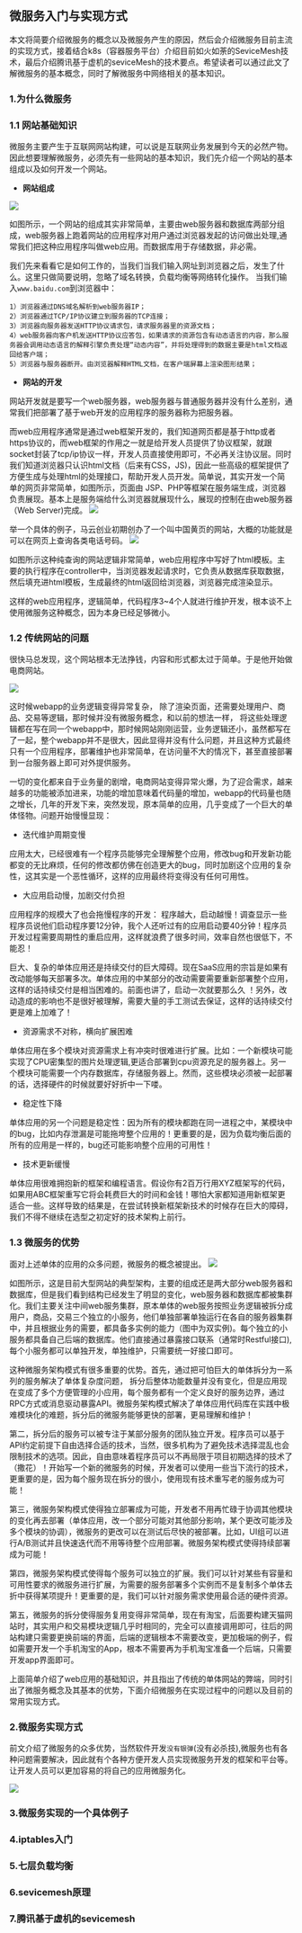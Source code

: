 ## 微服务入门与实现方式
本文将简要介绍微服务的概念以及微服务产生的原因，然后会介绍微服务目前主流的实现方式，接着结合k8s（容器服务平台）介绍目前如火如荼的SeviceMesh技术，最后介绍腾讯基于虚机的seviceMesh的技术要点。希望读者可以通过此文了解微服务的基本概念，同时了解微服务中网络相关的基本知识。
### 1.为什么微服务

### 1.1 网站基础知识

微服务主要产生于互联网网站构建，可以说是互联网业务发展到今天的必然产物。因此想要理解微服务，必须先有一些网站的基本知识，我们先介绍一个网站的基本组成以及如何开发一个网站。

+ **网站组成**

![](assets/markdown-img-paste-20190201165617689.png)

如图所示，一个网站的组成其实非常简单，主要由web服务器和数据库两部分组成，web服务器上跑着网站的应用程序对用户通过浏览器发起的访问做出处理,通常我们把这种应用程序叫做web应用。而数据库用于存储数据，非必需。


我们先来看看它是如何工作的，当我们当我们输入网址到浏览器之后，发生了什么。这里只做简要说明，忽略了域名转换，负载均衡等网络转化操作。
当我们输入`www.baidu.com`到浏览器中：
```
1）浏览器通过DNS域名解析到web服务器IP；
2）浏览器通过TCP/IP协议建立到服务器的TCP连接；
3）浏览器向服务器发送HTTP协议请求包，请求服务器里的资源文档；
4）web服务器向客户机发送HTTP协议应答包，如果请求的资源包含有动态语言的内容，那么服务器会调用动态语言的解释引擎负责处理“动态内容”，并将处理得到的数据主要是html文档返回给客户端；
5）浏览器与服务器断开。由浏览器解释HTML文档，在客户端屏幕上渲染图形结果；
```
+ **网站的开发**

网站开发就是要写一个web服务器，web服务器与普通服务器并没有什么差别，通常我们把部署了基于web开发的应用程序的服务器称为把服务器。

而web应用程序通常是通过web框架开发的，我们知道网页都是基于http或者https协议的，而web框架的作用之一就是给开发人员提供了协议框架，就跟socket封装了tcp/ip协议一样，开发人员直接使用即可，不必再关注协议层。同时我们知道浏览器只认识html文档（后来有CSS，JS)，因此一些高级的框架提供了方便生成与处理html的处理接口，帮助开发人员开发。简单说，其实开发一个简单的网页非常简单，如图所示，页面由 JSP、PHP等框架在服务端生成，浏览器负责展现。基本上是服务端给什么浏览器就展现什么，展现的控制在由web服务器（Web Server)完成。
![](assets/markdown-img-paste-20190201172242878.png)

举一个具体的例子，马云创业初期创办了一个叫中国黄页的网站，大概的功能就是可以在网页上查询各类电话号码。
![](assets/markdown-img-paste-20190202145547164.png)

如图所示这种纯查询的网站逻辑非常简单，web应用程序中写好了html模板。主要的执行程序在controller中，当浏览器发起请求时，它负责从数据库获取数据，然后填充进html模板，生成最终的html返回给浏览器，浏览器完成渲染显示。

这样的web应用程序，逻辑简单，代码程序3~4个人就进行维护开发，根本谈不上使用微服务这种概念，因为本身已经足够微小。

### 1.2 传统网站的问题
很快马总发现，这个网站根本无法挣钱，内容和形式都太过于简单。于是他开始做电商网站。

![](assets/markdown-img-paste-20190202153209761.png)

这时候webapp的业务逻辑变得异常复杂， 除了渲染页面，还需要处理用户、商品、交易等逻辑，那时候并没有微服务概念，和以前的想法一样， 将这些处理逻辑都在写在同一个webapp中，那时候网站刚刚运营，业务逻辑还小，虽然都写在了一起，整个webapp并不是很大，因此显得并没有什么问题，并且这种方式最终只有一个应用程序，部署维护也非常简单，在访问量不大的情况下，甚至直接部署到一台服务器上即可对外提供服务。

一切的变化都来自于业务量的剧增，电商网站变得异常火爆，为了迎合需求，越来越多的功能被添加进来，功能的增加意味着代码量的增加，webapp的代码量也随之增长，几年的开发下来，突然发现，原本简单的应用，几乎变成了一个巨大的单体怪物。问题开始慢慢显现：

+ 迭代维护周期变慢

应用太大，已经很难有一个程序员能够完全理解整个应用，修改bug和开发新功能都变的无比麻烦，任何的修改都仿佛在创造更大的bug，同时加剧这个应用的复杂性，这其实是一个恶性循环，这样的应用最终将变得没有任何可用性。

+ 大应用启动慢，加剧交付负担

应用程序的规模大了也会拖慢程序的开发： 程序越大，启动越慢！调查显示一些程序员说他们启动程序要12分钟，我个人还听过有的应用启动要40分钟！程序员开发过程需要周期性的重启应用，这样就浪费了很多时间，效率自然也很低下，不能忍！

巨大、复杂的单体应用还是持续交付的巨大障碍。现在SaaS应用的宗旨是如果有改动能够每天部署多次。单体应用的中某部分的改动需要需要重新部署整个应用，这样的话持续交付是相当困难的。前面也讲了，启动一次就要那么久 ！另外，改动造成的影响也不是很好被理解，需要大量的手工测试去保证，这样的话持续交付更是难上加难了！

+ 资源需求不对称，横向扩展困难

单体应用在多个模块对资源需求上有冲突时很难进行扩展。比如：一个新模块可能实现了CPU密集型的图片处理逻辑,更适合部署到cpu资源充足的服务器上。另一个模块可能需要一个内存数据库，存储服务器上。然而，这些模块必须被一起部署的话，选择硬件的时候就要好好折中一下喽。

+ 稳定性下降

单体应用的另一个问题是稳定性：因为所有的模块都跑在同一进程之中，某模块中的bug，比如内存泄漏是可能拖垮整个应用的！更重要的是，因为负载均衡后面的所有的应用是一样的，bug还可能影响整个应用的可用性！

+ 技术更新缓慢

单体应用很难拥抱新的框架和编程语言。假设你有2百万行用XYZ框架写的代码，如果用ABC框架重写它将会耗费巨大的时间和金钱！哪怕大家都知道用新框架更适合一些。这样导致的结果是，在尝试转换新框架新技术的时候存在巨大的障碍，我们不得不继续在选型之初定好的技术架构上前行。

### 1.3 微服务的优势

面对上述单体的应用的众多问题，微服务的概念被提出。
![](assets/markdown-img-paste-20190216143323954.png)

如图所示，这是目前大型网站的典型架构，主要的组成还是两大部分web服务器和数据库，但是我们看到结构已经发生了明显的变化，web服务器和数据库都被集群化。我们主要关注中间web服务集群，原本单体的web服务按照业务逻辑被拆分成用户，商品，交易三个独立的小服务，他们单独部署单独运行在各自的服务器集群中，并且根据业务的需要，都具备多实例的能力（图中为双实例)。每个独立的小服务都具备自己后端的数据库。他们直接通过暴露接口联系（通常时Restful接口),每个小服务都可以单独开发，单独维护，只需要统一好接口即可。

这种微服务架构模式有很多重要的优势。首先，通过把可怕巨大的单体拆分为一系列的服务解决了单体复杂度问题， 拆分后整体功能数量并没有变化，但是应用现在变成了多个方便管理的小应用，每个服务都有一个定义良好的服务边界，通过RPC方式或消息驱动暴露API。微服务架构模式解决了单体应用代码库在实践中极难模块化的难题，拆分后的微服务能够更快的部署，更易理解和维护！

第二，拆分后的服务可以被专注于某部分服务的团队独立开发。程序员可以基于API约定前提下自由选择合适的技术，当然，很多机构为了避免技术选择混乱也会限制技术的选项。因此，自由意味着程序员可以不再局限于项目初期选择的技术了（撒花）！开始写一个新的微服务的时候，开发者可以使用一些当下流行的技术，更重要的是，因为每个服务现在拆分的很小，使用现有技术重写老的服务成为可能！

第三，微服务架构模式使得独立部署成为可能，开发者不用再忙碌于协调其他模块的变化再去部署（单体应用，改一个部分可能对其他部分影响，某个更改可能涉及多个模块的协调），微服务的更改可以在测试后尽快的被部署。比如，UI组可以进行A/B测试并且快速迭代而不用等待整个应用部署。微服务架构模式使得持续部署成为可能！

第四，微服务架构模式使得每个服务可以独立的扩展。我们可以针对某些有容量和可用性要求的微服务进行扩展，为需要的服务部署多个实例而不是复制多个单体去折中获得某项提升！更重要的是，我们可以针对服务需求使用最合适的硬件资源。

第五，微服务的拆分使得服务复用变得非常简单，现在有淘宝，后面要构建天猫网站时，其实用户和交易模块逻辑几乎时相同的，完全可以直接调用即可，往后的网站构建只需要更换前端的界面，后端的逻辑根本不需要改变，更加极端的例子，假如需要开发一个手机淘宝的App，根本不需要再为手机淘宝准备一个后端，只需要开发app界面即可。


上面简单介绍了web应用的基础知识，并且指出了传统的单体网站的弊端，同时引出了微服务概念及其基本的优势，下面介绍微服务在实现过程中的问题以及目前的常用实现方式。

### 2.微服务实现方式

前文介绍了微服务的众多优势，当然软件开发`没有银弹`(没有必杀技),微服务也有各种问题需要解决，因此就有个各种方便开发人员实现微服务开发的框架和平台等。让开发人员可以更加容易的将自己的应用微服务化。

![](assets/markdown-img-paste-20190216202116209.png)

### 3.微服务实现的一个具体例子


### 4.iptables入门

### 5.七层负载均衡

### 6.sevicemesh原理


### 7.腾讯基于虚机的sevicemesh
